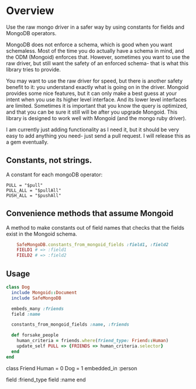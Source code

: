 # Overview

Use the raw mongo driver in a safer way by using constants for fields and MongoDB operators.

MongoDB does not enforce a schema, which is good when you want schemaless.
Most of the time you do actually have a schema in mind, and the ODM (Mongoid) enforces that.
However, sometimes you want to use the raw driver, but still want the safety of an enforced schema- that is what this library tries to provide.

You may want to use the raw driver for speed, but there is another safety benefit to it:
you understand exactly what is going on in the driver.
Mongoid provides some nice features, but it can only make a best guess at your intent when you use its higher level interface. And its lower level interfaces are limited.
Sometimes it is important that you know the query is optimized, and that you can be sure it still will be after you upgrade Mongoid.
This library is designed to work well with Mongoid (and the mongo ruby driver).

I am currently just adding functionality as I need it, but it should be very easy to add anything you need- just send a pull request. I will release this as a gem eventually.

## Constants, not strings.

A constant for each mongoDB operator:

    PULL = "$pull"
    PULL_ALL = "$pullAll"
    PUSH_ALL = "$pushAll"

## Convenience methods that assume Mongoid

A method to make constants out of field names that checks that the fields exist in the Mongoid schema.

``` ruby
    SafeMongoDB.constants_from_mongoid_fields :field1, :field2
    FIELD1 # => :field1
    FIELD2 # => :field2
```

## Usage

``` ruby
class Dog
  include Mongoid::Document
  include SafeMongoDB

  embeds_many :friends
  field :name

  constants_from_mongoid_fields :name, :friends

  def forsake_people
    human_criteria = friends.where(friend_type: Friend::Human)
    update_self PULL => {FRIENDS => human_criteria.selector}
  end
end
```
class Friend
  Human = 0
  Dog = 1
  embedded_in :person

  field :friend_type
  field :name
end
```
